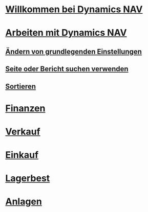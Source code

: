 # [Willkommen bei Dynamics NAV](index.md)

# [Arbeiten mit Dynamics NAV](ui-work-product.md)
## [Ändern von grundlegenden Einstellungen](ui-change-basic-settings.md)
## [Seite oder Bericht suchen verwenden](ui-search.md)
## [Sortieren](ui-sorting.md)

# [Finanzen](Finance.md)
# [Verkauf](sales-manage-sales.md)
# [Einkauf](purchasing-manage-purchasing.md)
# [Lagerbest](inventory-manage-inventory.md)
# [Anlagen](fa-manage.md)
